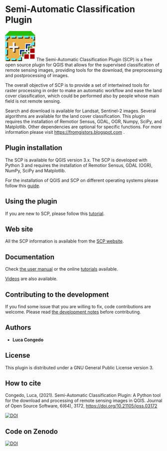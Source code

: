 # Semi-Automatic Classification Plugin

![SCP](semiautomaticclassificationplugin.png) The Semi-Automatic Classification
Plugin (SCP) is a free open source plugin for QGIS that allows for the
supervised classification of remote sensing images, providing tools for the
download, the preprocessing and postprocessing of images.

The overall objective of SCP is to provide a set of intertwined tools for
raster processing in order to make an automatic workflow and ease the land
cover classification, which could be performed also by people whose main field
is not remote sensing.

Search and download is available for Landsat, Sentinel-2 images.
Several algorithms are available for the land cover classification.
This plugin requires the installation of Remotior Sensus, GDAL, OGR, Numpy, 
SciPy, and Matplotlib. Other dependencies are optional for specific functions.
For more information please visit https://fromgistors.blogspot.com .

## Plugin installation

The SCP is available for QGIS version 3.x.
The SCP is developed with Python 3 and requires the installation of 
Remotior Sensus, GDAL (OGR), NumPy, SciPy and Matplotlib.

For the installation of QGIS and SCP on different operating systems please
follow this [guide](https://semiautomaticclassificationmanual.readthedocs.io/en/latest/installation.html).

## Using the plugin

If you are new to SCP, please follow
this [tutorial](https://semiautomaticclassificationmanual.readthedocs.io/en/latest/tutorial_1.html).

## Web site

All the SCP information is available from
the [SCP website](https://fromgistors.blogspot.com/p/semi-automatic-classification-plugin.html).

## Documentation

Check [the user manual](https://semiautomaticclassificationmanual.readthedocs.io)
or the online [tutorials](https://fromgistors.blogspot.com/search/label/Tutorial)
available.

[Videos](https://www.youtube.com/user/fromgistors) are also available.

## Contributing to the development

If you find some issue that you are willing to fix, code contributions are
welcome. Please read [the development notes](DEVELOPMENT.md) before
contributing.

## Authors

* **Luca Congedo**

## License

This plugin is distributed under a GNU General Public License version 3.

## How to cite

Congedo, Luca, (2021). Semi-Automatic Classification Plugin: A Python tool for
the download and processing of remote sensing images in QGIS. Journal of Open
Source Software, 6(64), 3172, https://doi.org/10.21105/joss.03172

[![DOI](https://joss.theoj.org/papers/10.21105/joss.03172/status.svg)](https://doi.org/10.21105/joss.03172)

## Code on Zenodo

[![DOI](https://zenodo.org/badge/18038317.svg)](https://zenodo.org/badge/latestdoi/18038317)
